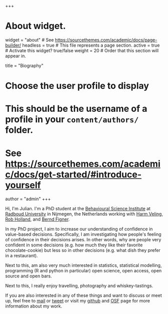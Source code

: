 +++
# About widget.
widget = "about"  # See https://sourcethemes.com/academic/docs/page-builder/
headless = true  # This file represents a page section.
active = true  # Activate this widget? true/false
weight = 20  # Order that this section will appear in.

title = "Biography"

# Choose the user profile to display
# This should be the username of a profile in your `content/authors/` folder.
# See https://sourcethemes.com/academic/docs/get-started/#introduce-yourself
author = "admin"
+++


Hi, I'm Julian. I'm a PhD student at the [Behavioural Science Institute](https://www.ru.nl/bsi/) at [Radboud University](https://www.ru.nl/english/) in Nijmegen, the Netherlands working with [Harm Veling](https://harmveling.wordpress.com/), [Rob Holland](https://www.ru.nl/english/people/holland-r/), and [Bernd Figner](http://decision-lab.org/).

In my PhD project, I aim to increase our understanding of confidence in value-based decisions.
Specifically, I am investigating how people's feeling of confidence in their decisions arises.
In other words, why are people very confident in some decisions (e.g. how much they like their favorite chocolate-cookie) but less so in other decisions (e.g. what dish they prefer in a restaurant).

Next to this, am also very much interested in statistics, statistical modelling, programming (R and python in particular) open science, open access, open source and open bars.

Next to this, I really enjoy travelling, photography and whiskey-tastings.

If you are also interested in any of these things and want to discuss or meet up, feel free to [mail](mailto:julian_quandt@live.de) or [tweet](https://twitter.com/julianquandt) or visit my [github](https://github.com/julianquandt) and [OSF](http://osf.io/4k6zs) page for more information about my work.

<!--
<link rel="icon"
      type="image/png"
      href="http://example.com/myicon.png">-->
